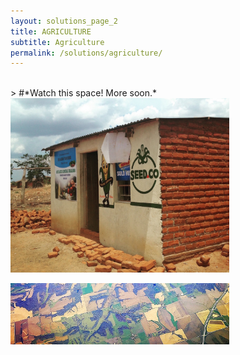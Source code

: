 ```yaml
---
layout: solutions_page_2
title: AGRICULTURE
subtitle: Agriculture
permalink: /solutions/agriculture/
---
```

<br>
> #*Watch this space! More soon.*  

<br> 
<a href="{{ site.baseurl }}/solutions/"><img class="imgcentered" width=350px src="/assets/img/cadshop.jpg" alt="Seedwater"></a>

<a href="{{ site.baseurl }}/solutions/"><img class="imgcentered" width=350px src="/assets/img/fields.jpg" alt="Seedwater"></a>
